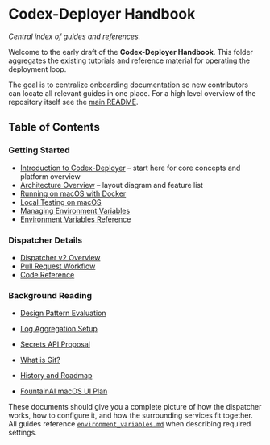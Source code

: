 # Codex-Deployer Handbook

*Central index of guides and references.*

Welcome to the early draft of the **Codex-Deployer Handbook**. This folder aggregates the existing tutorials and reference material for operating the deployment loop.

The goal is to centralize onboarding documentation so new contributors can
locate all relevant guides in one place. For a high level overview of the
repository itself see the [main README](../../README.md).

## Table of Contents

### Getting Started

- [Introduction to Codex-Deployer](introduction.md) – start here for core concepts and platform overview
- [Architecture Overview](architecture.md) – layout diagram and feature list
- [Running on macOS with Docker](../mac_docker_tutorial.md)
- [Local Testing on macOS](../mac_local_testing.md)
- [Managing Environment Variables](../managing_environment_variables.md)
- [Environment Variables Reference](../environment_variables.md)

### Dispatcher Details

- [Dispatcher v2 Overview](../dispatcher_v2.md)
- [Pull Request Workflow](../pull_request_workflow.md)
- [Code Reference](code_reference.md)

### Background Reading

- [Design Pattern Evaluation](../design_patterns.md)
- [Log Aggregation Setup](../log_aggregation.md)
- [Secrets API Proposal](../secrets_api_proposal.md)
- [What is Git?](../what_is_git.md)
- [History and Roadmap](history.md)

- [FountainAI macOS UI Plan](../fountainai_mac_ui_plan.md)

These documents should give you a complete picture of how the dispatcher works,
how to configure it, and how the surrounding services fit together. All guides
reference [`environment_variables.md`](../environment_variables.md) when
describing required settings.

